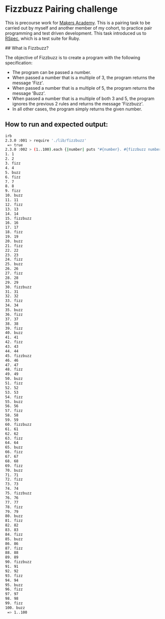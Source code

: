 # Fizzbuzz Pairing challenge

This is precourse work for [Makers Academy](http://www.makersacademy.com/). This is a pairing task to be carried out by myself and another member of my cohort, to practice pair programming and test driven development. This task introduced us to [RSpec](http://rspec.info/), which is a test suite for Ruby. 

## What is Fizzbuzz? 

The objective of Fizzbuzz is to create a program with the following specification:
* The program can be passed a number.
* When passed a number that is a multiple of 3, the program returns the message 'Fizz'.
* When passed a number that is a multiple of 5, the program returns the message 'Buzz'.
* When passed a number that is a multiple of both 3 and 5, the program ignores the previous 2 rules and returns the message 'Fizzbuzz'.
* In all other cases, the program simply returns the given number.

## How to run and expected output: 

```sh
irb
2.3.0 :001 > require './lib/fizzbuzz'
 => true
2.3.0 :002 > (1..100).each {|number| puts "#{number}. #{fizzbuzz number}" }
1. 1
2. 2
3. fizz
4. 4
5. buzz
6. fizz
7. 7
8. 8
9. fizz
10. buzz
11. 11
12. fizz
13. 13
14. 14
15. fizzbuzz
16. 16
17. 17
18. fizz
19. 19
20. buzz
21. fizz
22. 22
23. 23
24. fizz
25. buzz
26. 26
27. fizz
28. 28
29. 29
30. fizzbuzz
31. 31
32. 32
33. fizz
34. 34
35. buzz
36. fizz
37. 37
38. 38
39. fizz
40. buzz
41. 41
42. fizz
43. 43
44. 44
45. fizzbuzz
46. 46
47. 47
48. fizz
49. 49
50. buzz
51. fizz
52. 52
53. 53
54. fizz
55. buzz
56. 56
57. fizz
58. 58
59. 59
60. fizzbuzz
61. 61
62. 62
63. fizz
64. 64
65. buzz
66. fizz
67. 67
68. 68
69. fizz
70. buzz
71. 71
72. fizz
73. 73
74. 74
75. fizzbuzz
76. 76
77. 77
78. fizz
79. 79
80. buzz
81. fizz
82. 82
83. 83
84. fizz
85. buzz
86. 86
87. fizz
88. 88
89. 89
90. fizzbuzz
91. 91
92. 92
93. fizz
94. 94
95. buzz
96. fizz
97. 97
98. 98
99. fizz
100. buzz
 => 1..100
 ```
